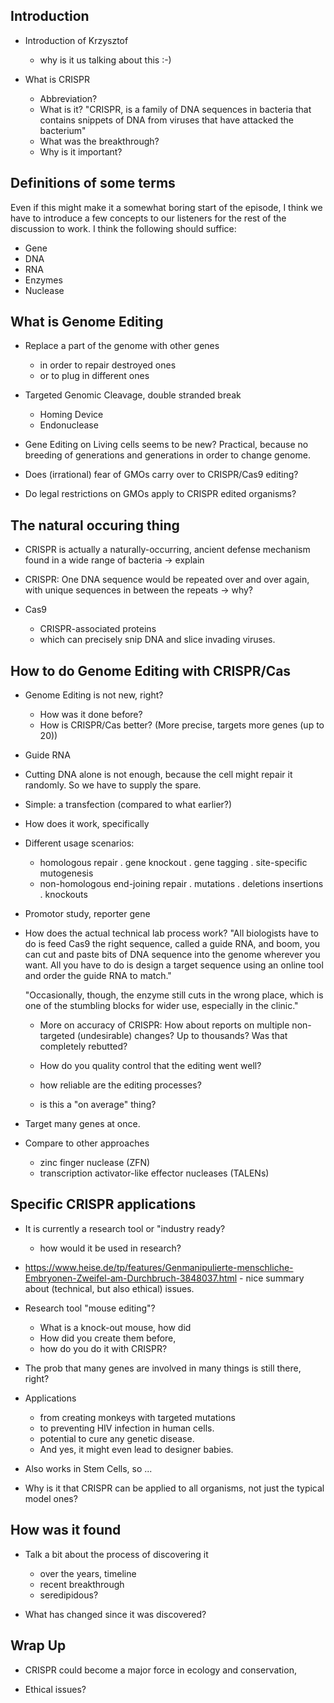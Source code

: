 Introduction
-------------------------------

* Introduction of Krzysztof
  - why is it us talking about this :-)

* What is CRISPR
  - Abbreviation?
  - What is it?
    "CRISPR, is a family of DNA sequences in bacteria that contains
     snippets of DNA from viruses that have attacked the bacterium"
  - What was the breakthrough?
  - Why is it important?
  

Definitions of some terms
------------------------------------------

Even if this might make it a somewhat boring start of the episode, I think
we have to introduce a few concepts to our listeners for the rest of the
discussion to work. I think the following should suffice:

* Gene
* DNA
* RNA
* Enzymes
* Nuclease


What is Genome Editing
--------------------------------------------  

* Replace a part of the genome with other genes
  - in order to repair destroyed ones
  - or to plug in different ones

* Targeted Genomic Cleavage, double stranded break
  - Homing Device
  - Endonuclease

* Gene Editing on Living cells seems to be new? 
  Practical, because no breeding of generations and 
  generations in order to change genome.

* Does (irrational) fear of GMOs carry over to CRISPR/Cas9 editing? 
* Do legal restrictions on GMOs apply to CRISPR edited organisms?

The natural occuring thing
------------------------------------------

* CRISPR is actually a naturally-occurring, ancient defense 
  mechanism found in a wide range of bacteria
  -> explain

* CRISPR: One DNA sequence would be repeated over and over again, 
  with unique sequences in between the repeats
  -> why?

* Cas9
  - CRISPR-associated proteins
  - which can precisely snip DNA and slice invading viruses. 


How to do Genome Editing with CRISPR/Cas
-------------------------------------------

* Genome Editing is not new, right?
  - How was it done before?
  - How is CRISPR/Cas better? (More precise, targets more genes (up to 20))

* Guide RNA 

* Cutting DNA alone is not enough, because the cell might repair it randomly. 
  So we have to supply the spare.

* Simple: a transfection
  (compared to what earlier?)

* How does it work, specifically

* Different usage scenarios: 
  - homologous repair
    . gene knockout
    . gene tagging
    . site-specific mutogenesis
  - non-homologous end-joining repair
    . mutations
    . deletions insertions
    . knockouts

* Promotor study, reporter gene  

* How does the actual technical lab process work?
  "All biologists have to do is feed Cas9 the right sequence, called a guide RNA, 
   and boom, you can cut and paste bits of DNA sequence into the genome wherever 
   you want. All you have to do is design a target sequence using an online tool 
   and order the guide RNA to match."

  "Occasionally, though, the enzyme still cuts in the wrong place, which
   is one of the stumbling blocks for wider use, especially in the clinic."

  - More on accuracy of CRISPR: How about reports on multiple non-targeted (undesirable) changes? Up to thousands? Was that completely rebutted?


  - How do you quality control that the editing went well?
  - how reliable are the editing processes?
  - is this a "on average" thing?

* Target many genes at once. 

* Compare to other approaches
  - zinc finger nuclease (ZFN) 
  - transcription activator-like effector nucleases (TALENs)


Specific CRISPR applications
---------------------------------------

* It is currently a research tool or "industry ready?
  - how would it be used in research?

* https://www.heise.de/tp/features/Genmanipulierte-menschliche-Embryonen-Zweifel-am-Durchbruch-3848037.html - nice summary about  (technical, but also ethical) issues. 

* Research tool "mouse editing"?
  - What is a knock-out mouse, how did 
  - How did you create them before,
  - how do you do it with CRISPR?

* The prob that many genes are involved in many things is still there, right?

* Applications
  - from creating monkeys with targeted mutations 
  - to preventing HIV infection in human cells. 
  - potential to cure any genetic disease. 
  - And yes, it might even lead to designer babies.

* Also works in Stem Cells, so ...

* Why is it that CRISPR can be applied to all organisms, 
  not just the typical model ones?


How was it found
-------------------------------------

* Talk a bit about the process of discovering it
  - over the years, timeline
  - recent breakthrough
  - seredipidous?

* What has changed since it was discovered?

Wrap Up
-------------------------------------

* CRISPR could become a major force in ecology and conservation, 

* Ethical issues?
 
  

